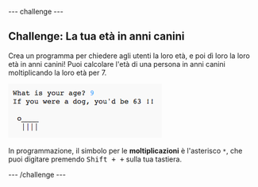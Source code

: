 \--- challenge \---

## Challenge: La tua età in anni canini

Crea un programma per chiedere agli utenti la loro età, e poi dì loro la loro età in anni canini! Puoi calcolare l'età di una persona in anni canini moltiplicando la loro età per 7.

![screenshot](images/me-dog-years.png)

In programmazione, il simbolo per le **moltiplicazioni** è l'asterisco `*`, che puoi digitare premendo <kbd>Shift + +</kbd> sulla tua tastiera.

\--- /challenge \---